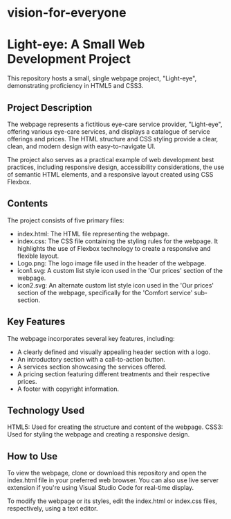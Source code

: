 # vision-for-everyone
# Light-eye: A Small Web Development Project
This repository hosts a small, single webpage project, "Light-eye", demonstrating proficiency in HTML5 and CSS3.

## Project Description
The webpage represents a fictitious eye-care service provider, "Light-eye", offering various eye-care services, and displays a catalogue of service offerings and prices. The HTML structure and CSS styling provide a clear, clean, and modern design with easy-to-navigate UI.

The project also serves as a practical example of web development best practices, including responsive design, accessibility considerations, the use of semantic HTML elements, and a responsive layout created using CSS Flexbox.

## Contents
The project consists of five primary files:

+ index.html: The HTML file representing the webpage.
+ index.css: The CSS file containing the styling rules for the webpage. It highlights the use of Flexbox technology to create a responsive and flexible layout.
+ Logo.png: The logo image file used in the header of the webpage.
+ icon1.svg: A custom list style icon used in the 'Our prices' section of the webpage.
+ icon2.svg: An alternate custom list style icon used in the 'Our prices' section of the webpage, specifically for the 'Comfort service' sub-section.

## Key Features
The webpage incorporates several key features, including:

+ A clearly defined and visually appealing header section with a logo.
+ An introductory section with a call-to-action button.
+ A services section showcasing the services offered.
+ A pricing section featuring different treatments and their respective prices.
+ A footer with copyright information.

## Technology Used
HTML5: Used for creating the structure and content of the webpage.
CSS3: Used for styling the webpage and creating a responsive design.

## How to Use
To view the webpage, clone or download this repository and open the index.html file in your preferred web browser. You can also use live server extension if you're using Visual Studio Code for real-time display.

To modify the webpage or its styles, edit the index.html or index.css files, respectively, using a text editor.

